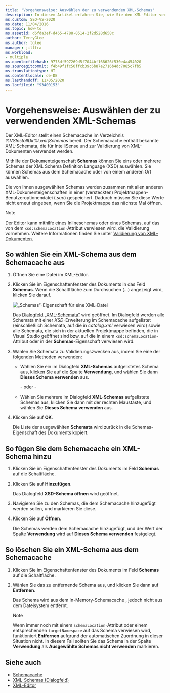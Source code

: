 ```yaml
---
title: 'Vorgehensweise: Auswählen der zu verwendenden XML-Schemas'
description: In diesem Artikel erfahren Sie, wie Sie den XML-Editor verwenden, um ein XML-Schema aus dem Schemacache auszuwählen, das bekannte XML-Schemas umfasst, die für IntelliSense und die Validierung von XML-Dokumenten verwendet werden.
ms.custom: SEO-VS-2020
ms.date: 11/04/2016
ms.topic: how-to
ms.assetid: d6fda3ef-d465-4788-8514-2f2d528d658c
author: TerryGLee
ms.author: tglee
manager: jillfra
ms.workload:
- multiple
ms.openlocfilehash: 9773df597269d5f7044bf168626f530e4a454020
ms.sourcegitcommit: f4b49f1fc50ffcb39c6b87e2716b4dc7085c7fb5
ms.translationtype: HT
ms.contentlocale: de-DE
ms.lasthandoff: 11/05/2020
ms.locfileid: "93400153"
---
```

# <a name="how-to-select-the-xml-schemas-to-use"></a>Vorgehensweise: Auswählen der zu verwendenden XML-Schemas

Der XML-Editor stellt einen Schemacache im Verzeichnis *%VSInstallDir%\xml\Schemas* bereit. Der Schemacache enthält bekannte XML-Schemata, die für IntelliSense und zur Validierung von XML-Dokumenten verwendet werden.

Mithilfe der Dokumenteigenschaft **Schemas** können Sie eins oder mehrere Schemas der XML Schema Definition Language (XSD) auswählen. Sie können Schemas aus dem Schemacache oder von einem anderen Ort auswählen.

Die von Ihnen ausgewählten Schemas werden zusammen mit allen anderen XML-Dokumenteigenschaften in einer (versteckten) Projektmappen-Benutzeroptionendatei (.*suo*) gespeichert. Dadurch müssen Sie diese Werte nicht erneut eingeben, wenn Sie die Projektmappe das nächste Mal öffnen.

> [!NOTE]
> Der Editor kann mithilfe eines Inlineschemas oder eines Schemas, auf das von dem `xsd:schemaLocation`-Attribut verwiesen wird, die Validierung vornehmen. Weitere Informationen finden Sie unter [Validierung von XML-Dokumenten](../xml-tools/xml-document-validation.md).

## <a name="to-select-an-xml-schema-from-the-schema-cache"></a>So wählen Sie ein XML-Schema aus dem Schemacache aus

1. Öffnen Sie eine Datei im XML-Editor.

2. Klicken Sie im Eigenschaftenfenster des Dokuments in das Feld **Schemas**. Wenn die Schaltfläche zum Durchsuchen (...) angezeigt wird, klicken Sie darauf.

   ![„Schemas“-Eigenschaft für eine XML-Datei](media/properties-schemas.png)

   Das [Dialogfeld „XML-Schemata“](xml-schemas-dialog-box.md) wird geöffnet. Im Dialogfeld werden alle Schemata mit einer *XSD*-Erweiterung im Schemacache aufgelistet (einschließlich Schemata, auf die in *catalog.xml* verwiesen wird) sowie alle Schemata, die sich in der aktuellen Projektmappe befinden, die in Visual Studio geöffnet sind bzw. auf die in einem `xsd:schemaLocation`-Attribut oder in der **Schemas**-Eigenschaft verwiesen wird.

3. Wählen Sie Schemata zu Validierungszwecken aus, indem Sie eine der folgenden Methoden verwenden:

   - Wählen Sie ein im Dialogfeld **XML-Schemas** aufgelistetes Schema aus, klicken Sie auf die Spalte **Verwendung**, und wählen Sie dann **Dieses Schema verwenden** aus.

     - oder -

   - Wählen Sie mehrere im Dialogfeld **XML-Schemas** aufgelistete Schemas aus, klicken Sie dann mit der rechten Maustaste, und wählen Sie **Dieses Schema verwenden** aus.

4. Klicken Sie auf **OK**.

   Die Liste der ausgewählten **Schemata** wird zurück in die Schemas-Eigenschaft des Dokuments kopiert.

## <a name="to-add-an-xml-schema-to-the-schema-cache"></a>So fügen Sie dem Schemacache ein XML-Schema hinzu

1. Klicken Sie im Eigenschaftenfenster des Dokuments im Feld **Schemas** auf die Schaltfläche.

2. Klicken Sie auf **Hinzufügen**.

   Das Dialogfeld **XSD-Schema öffnen** wird geöffnet.

3. Navigieren Sie zu den Schemas, die dem Schemacache hinzugefügt werden sollen, und markieren Sie diese.

4. Klicken Sie auf **Öffnen**.

   Die Schemas werden dem Schemacache hinzugefügt, und der Wert der Spalte **Verwendung** wird auf **Dieses Schema verwenden** festgelegt.

## <a name="to-delete-an-xml-schema-from-the-schema-cache"></a>So löschen Sie ein XML-Schema aus dem Schemacache

1. Klicken Sie im Eigenschaftenfenster des Dokuments im Feld **Schemas** auf die Schaltfläche.

2. Wählen Sie das zu entfernende Schema aus, und klicken Sie dann auf **Entfernen**.

   Das Schema wird aus dem In-Memory-Schemacache , jedoch nicht aus dem Dateisystem entfernt.

   > [!NOTE]
   > Wenn immer noch mit einem `schemaLocation`-Attribut oder einem entsprechenden `targetNamespace` auf das Schema verwiesen wird, funktioniert **Entfernen** aufgrund der automatischen Zuordnung in dieser Situation nicht. In diesem Fall sollten Sie das Schema in der Spalte **Verwendung** als **Ausgewählte Schemas nicht verwenden** markieren.

## <a name="see-also"></a>Siehe auch

- [Schemacache](../xml-tools/schema-cache.md)
- [XML-Schemas (Dialogfeld)](../xml-tools/xml-schemas-dialog-box.md)
- [XML-Editor](../xml-tools/xml-editor.md)
